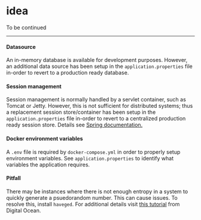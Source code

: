# idea
To be continued

---

#### Datasource
An in-memory database is available for development purposes. However, an additional data source
has been setup in the `application.properties` file in-order to revert to a production ready database.   

#### Session management   
Session management is normally handled by a servlet container, such as Tomcat or Jetty. However, this is not sufficient for distributed systems; thus a replacement session store/container has been setup in the `application.properties` file in-order to revert to a centralized production ready session store. Details see [Spring documentation.](https://docs.spring.io/spring-session/docs/current/reference/html5/guides/boot-redis.html)

#### Docker environment variables
A `.env` file is required by `docker-compose.yml` in order to properly setup environment
variables. See `application.properties` to identify what variables the application requires.

#### Pitfall
There may be instances where there is not enough entropy in a system to quickly generate a psuedorandom number. This can cause
issues. To resolve this, install `haveged`. For additional details visit [this tutorial](https://www.digitalocean.com/community/tutorials/how-to-setup-additional-entropy-for-cloud-servers-using-haveged) from Digital Ocean.
